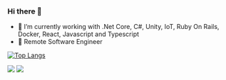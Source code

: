 ### Hi there 👋

- 🔭  I’m currently working with .Net Core, C#, Unity, IoT, Ruby On Rails, Docker, React, Javascript and Typescript
- 🦄  Remote Software Engineer 

[![Top Langs](https://github-readme-stats.vercel.app/api/top-langs/?username=ByteDecoder&layout=compact)](https://github.com/ByteDecoder/github-readme-stats)

![](https://github-readme-stats.vercel.app/api?username=ByteDecoder&show_icons=true&theme=synthwave&line_height=33)
![](https://github-readme-stats.vercel.app/api/top-langs/?username=ByteDecoder&theme=radical)
